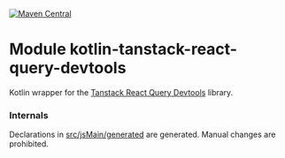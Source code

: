 [![Maven Central](https://img.shields.io/maven-central/v/org.jetbrains.kotlin-wrappers/kotlin-tanstack-react-query-devtools)](https://search.maven.org/artifact/org.jetbrains.kotlin-wrappers/kotlin-tanstack-react-query-devtools)

# Module kotlin-tanstack-react-query-devtools

Kotlin wrapper for the [Tanstack React Query Devtools](https://tanstack.com/query/v4/docs/devtools) library.

### Internals

Declarations in [src/jsMain/generated](./src/jsMain/generated) are generated.
Manual changes are prohibited.
